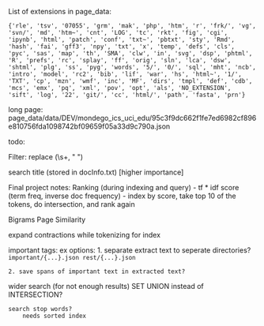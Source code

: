 List of extensions in page_data:
```
{'rle', 'tsv', '07055', 'grm', 'mak', 'php', 'htm', 'r', 'frk/', 'vg', 'svn/', 'md', 'htm~', 'cnt', 'LOG', 'tc', 'rkt', 'fig', 'cgi', 'ipynb', 'html', 'patch', 'conf', 'txt~', 'pbtxt', 'sty', 'Rmd', 'hash', 'fai', 'gff3', 'npy', 'txt', 'x', 'temp', 'defs', 'cls', 'pyc', 'sas', 'map', 'th', 'SMA', 'clw', 'in', 'svg', 'dsp', 'phtml', 'R', 'prefs', 'rc', 'splay', 'ff', 'orig', 'sln', 'lca', 'dsw', 'shtml', 'plg', 'ss', 'pyg', 'words', '5/', '0/', 'sql', 'mht', 'ncb', 'intro', 'model', 'rc2', 'bib', 'lif', 'war', 'hs', 'html~', '1/', 'TXT', 'cp', 'mzn', 'wmf', 'inc', 'MF', 'dirs', 'tmpl', 'def', 'cdb', 'mcs', 'emx', 'pq', 'xml', 'pov', 'opt', 'als', 'NO_EXTENSION', 'sift', 'log', '22', 'git/', 'cc', 'html/', 'path', 'fasta', 'prn'}
```


long page:
page_data/data/DEV/mondego_ics_uci_edu/95c3f9dc662f1fe7ed6982cf896e810756fda1098742bf09659f05a33d9c790a.json

todo:

Filter:
    replace (\s+, " ")

search title (stored in docInfo.txt) [higher importance]

Final project notes:
Ranking (during indexing and query) 
    - tf * idf score (term freq, inverse doc frequency)
    - index by score, take top 10 of the tokens, do intersection, and rank again


Bigrams
Page Similarity

expand contractions while tokenizing for index



important tags: ex <b></b>
    options:
    1. separate extract text to seperate directories?
    ```
        important/{...}.json
        rest/{...}.json
    ```

    2. save spans of important text in extracted text?

wider search (for not enough results)
    SET UNION instead of INTERSECTION?

    search stop words?
        needs sorted index